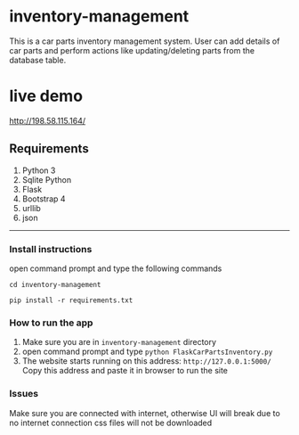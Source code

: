 # inventory-management

This is a car parts inventory management system. User can add details of car parts and perform actions like updating/deleting parts from the database table.

# live demo

http://198.58.115.164/

## Requirements
1. Python 3
2. Sqlite Python 
3. Flask 
4. Bootstrap 4 
5. urllib
6. json 
---
### Install instructions 
open command prompt and type the following commands


`cd inventory-management`

`pip install -r requirements.txt`

### How to run the app
1. Make sure you are in `inventory-management` directory 
2. open command prompt and type
 `python FlaskCarPartsInventory.py`
3. The website starts running on this address:
 `http://127.0.0.1:5000/`
Copy this address and paste it in browser to run the site 

### Issues 
Make sure you are connected with internet, otherwise UI will break due to no internet connection css files will not be downloaded

